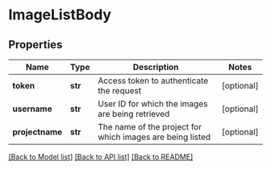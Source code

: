 # ImageListBody

## Properties
Name | Type | Description | Notes
------------ | ------------- | ------------- | -------------
**token** | **str** | Access token to authenticate the request | [optional] 
**username** | **str** | User ID for which the images are being retrieved | [optional] 
**projectname** | **str** | The name of the project for which images are being listed | [optional] 

[[Back to Model list]](../README.md#documentation-for-models) [[Back to API list]](../README.md#documentation-for-api-endpoints) [[Back to README]](../README.md)

